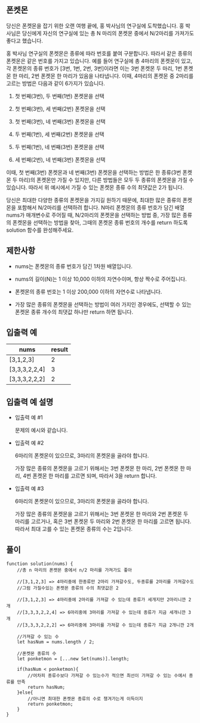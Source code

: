 ## 폰켓몬

당신은 폰켓몬을 잡기 위한 오랜 여행 끝에, 홍 박사님의 연구실에 도착했습니다. 홍 박사님은 당신에게 자신의 연구실에 있는 총 N 마리의 폰켓몬 중에서 N/2마리를 가져가도 좋다고 했습니다.

홍 박사님 연구실의 폰켓몬은 종류에 따라 번호를 붙여 구분합니다. 따라서 같은 종류의 폰켓몬은 같은 번호를 가지고 있습니다. 예를 들어 연구실에 총 4마리의 폰켓몬이 있고, 각 폰켓몬의 종류 번호가 [3번, 1번, 2번, 3번]이라면 이는 3번 폰켓몬 두 마리, 1번 폰켓몬 한 마리, 2번 폰켓몬 한 마리가 있음을 나타냅니다. 이때, 4마리의 폰켓몬 중 2마리를 고르는 방법은 다음과 같이 6가지가 있습니다.

1. 첫 번째(3번), 두 번째(1번) 폰켓몬을 선택

2. 첫 번째(3번), 세 번째(2번) 폰켓몬을 선택

3. 첫 번째(3번), 네 번째(3번) 폰켓몬을 선택

4. 두 번째(1번), 세 번째(2번) 폰켓몬을 선택

5. 두 번째(1번), 네 번째(3번) 폰켓몬을 선택

6. 세 번째(2번), 네 번째(3번) 폰켓몬을 선택

이때, 첫 번째(3번) 폰켓몬과 네 번째(3번) 폰켓몬을 선택하는 방법은 한 종류(3번 폰켓몬 두 마리)의 폰켓몬만 가질 수 있지만, 다른 방법들은 모두 두 종류의 폰켓몬을 가질 수 있습니다. 따라서 위 예시에서 가질 수 있는 폰켓몬 종류 수의 최댓값은 2가 됩니다.

당신은 최대한 다양한 종류의 폰켓몬을 가지길 원하기 때문에, 최대한 많은 종류의 폰켓몬을 포함해서 N/2마리를 선택하려 합니다. N마리 폰켓몬의 종류 번호가 담긴 배열 nums가 매개변수로 주어질 때, N/2마리의 폰켓몬을 선택하는 방법 중, 가장 많은 종류의 폰켓몬을 선택하는 방법을 찾아, 그때의 폰켓몬 종류 번호의 개수를 return 하도록 solution 함수를 완성해주세요.

## 제한사항

- nums는 폰켓몬의 종류 번호가 담긴 1차원 배열입니다.

- nums의 길이(N)는 1 이상 10,000 이하의 자연수이며, 항상 짝수로 주어집니다.

- 폰켓몬의 종류 번호는 1 이상 200,000 이하의 자연수로 나타냅니다.

- 가장 많은 종류의 폰켓몬을 선택하는 방법이 여러 가지인 경우에도, 선택할 수 있는 폰켓몬 종류 개수의 최댓값 하나만 return 하면 됩니다.

## 입출력 예

| nums          | result |
| ------------- | ------ |
| [3,1,2,3]     | 2      |
| [3,3,3,2,2,4] | 3      |
| [3,3,3,2,2,2] | 2      |

## 입출력 예 설명

- 입출력 예 #1

  문제의 예시와 같습니다.

- 입출력 예 #2

  6마리의 폰켓몬이 있으므로, 3마리의 폰켓몬을 골라야 합니다.

  가장 많은 종류의 폰켓몬을 고르기 위해서는 3번 폰켓몬 한 마리, 2번 폰켓몬 한 마리, 4번 폰켓몬 한 마리를 고르면 되며, 따라서 3을 return 합니다.

- 입출력 예 #3

  6마리의 폰켓몬이 있으므로, 3마리의 폰켓몬을 골라야 합니다.

  가장 많은 종류의 폰켓몬을 고르기 위해서는 3번 폰켓몬 한 마리와 2번 폰켓몬 두 마리를 고르거나, 혹은 3번 폰켓몬 두 마리와 2번 폰켓몬 한 마리를 고르면 됩니다. 따라서 최대 고를 수 있는 폰켓몬 종류의 수는 2입니다.

## 풀이

```
function solution(nums) {
    //총 n 마리의 폰켓몬 중에서 n/2 마리를 가져가도 좋아

    //[3,1,2,3] => 4마리중에 한종류만 2마리 가져갈수도, 두종류를 2마리를 가져갈수도
    //그럼 가질수있는 폰켓몬 종류의 수의 최댓값은 2

    //[3,1,2,3] => 4마리중에 2마리를 가져갈 수 있는데 종류가 세개지만 2마리니깐 2개
    //[3,3,3,2,2,4] => 6마리중에 3마리를 가져갈 수 있는데 종류가 지금 세개니깐 3개
    //[3,3,3,2,2,2] => 6마리중에 3마리를 가져갈 수 있는데 종류가 지금 2개니깐 2개

    //가져갈 수 있는 수
    let hasNum = nums.length / 2;

    //폰켓몬 종류의 수
    let ponketmon = [...new Set(nums)].length;

    if(hasNum < ponketmon){
        //어차피 종류수보다 가져갈 수 있는수가 적으면 최선이 가져갈 수 있는 수에서 종류를 만족
        return hasNum;
    }else{
        //아니면 최대한 폰켓몬 종류의 수로 챙겨가는게 이득이지
        return ponketmon;
    }
}
```
